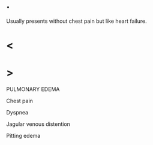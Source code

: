 # .

Usually presents without chest pain but like heart failure.

# <

# >

PULMONARY EDEMA

Chest pain

Dyspnea

Jagular venous distention

Pitting edema
